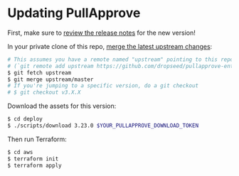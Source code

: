 # Updating PullApprove

First, make sure to [review the release notes](https://github.com/dropseed/pullapprove-enterprise/releases) for the new version!

In your private clone of this repo,
[merge the latest upstream changes](https://help.github.com/en/articles/syncing-a-fork):

```sh
# This assumes you have a remote named "upstream" pointing to this repo
# (`git remote add upstream https://github.com/dropseed/pullapprove-enterprise` if you need to add this)
$ git fetch upstream
$ git merge upstream/master
# If you're jumping to a specific version, do a git checkout
# $ git checkout v3.X.X
```

Download the assets for this version:

```sh
$ cd deploy
$ ./scripts/download 3.23.0 $YOUR_PULLAPPROVE_DOWNLOAD_TOKEN
```

Then run Terraform:

```sh
$ cd aws
$ terraform init
$ terraform apply
```
